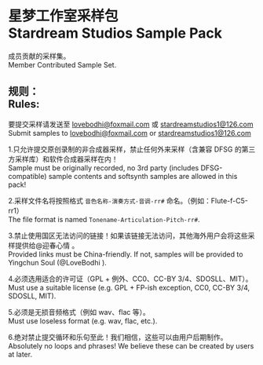 # 星梦工作室采样包<br/>Stardream Studios Sample Pack

成员贡献的采样集。<br/>
Member Contributed Sample Set.

## 规则：<br/>Rules:<br/>

要提交采样请发送至 lovebodhi@foxmail.com 或 stardreamstudios1@126.com <br/> Submit samples to lovebodhi@foxmail.com or stardreamstudios1@126.com

1.只允许提交原创录制的非合成器采样，禁止任何外来采样（含兼容 DFSG 的第三方采样库）和软件合成器采样在内！<br/>Sample must be originally recorded, no 3rd party (includes DFSG-compatible) sample contents and softsynth samples are allowed in this pack!

2.采样文件名将按照格式 `音色名称-演奏方式-音调-rr#` 命名。（例如：Flute-f-C5-rr1）<br/>The file format is named `Tonename-Articulation-Pitch-rr#`.

3.禁止使用国区无法访问的链接！如果该链接无法访问，其他海外用户会将这些采样提供给@迎春心情 。<br/>Provided links must be China-friendly. If not, samples will be provided to Yingchun Soul (@LoveBodhi ).

4.必须选用适合的许可证（GPL + 例外、CC0、CC-BY 3/4、SDOSLL、MIT）。<br/>Must use a suitable license (e.g. GPL + FP-ish exception, CC0, CC-BY 3/4, SDOSLL, MIT).

5.必须是无损音频格式（例如 wav、flac 等）。<br/>Must use loseless format (e.g. wav, flac, etc.).

6.绝对禁止提交循环和乐句至此！我们相信，这些可以由用户后期制作。<br/>Absolutely no loops and phrases! We believe these can be created by users at later.
